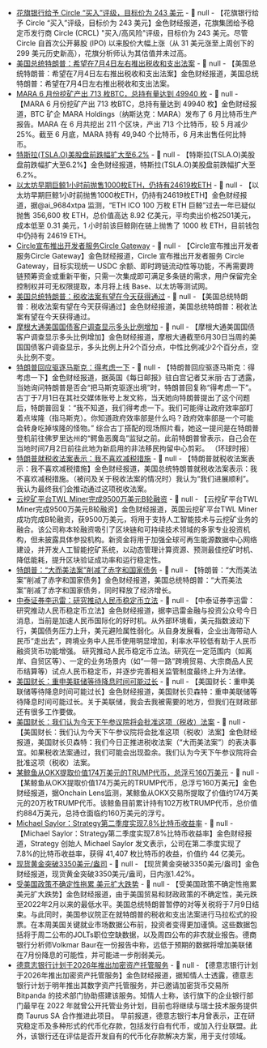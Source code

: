 - [花旗银行给予 Circle “买入”评级，目标价为 243 美元](https://www.coindesk.com/markets/2025/07/01/circles-valuation-not-stretched-says-citi-starting-coverage-with-buy-rating) - 📰 null - 【花旗银行给予 Circle “买入”评级，目标价为 243 美元】金色财经报道，花旗集团给予稳定币发行商 Circle (CRCL) "买入/高风险"评级，目标价为 243 美元。尽管 Circle 自首次公开募股 (IPO) 以来股价大幅上涨（从 31 美元涨至上周创下的 299 美元历史新高），花旗分析师认为其估值并未过高。
- [美国总统特朗普：希望在7月4日左右推出税收和支出法案]() - 📰 null - 【美国总统特朗普：希望在7月4日左右推出税收和支出法案】金色财经报道，美国总统特朗普：希望在7月4日左右推出税收和支出法案。
- [MARA 6 月份挖矿产出 713 枚BTC，总持有量达到 49940 枚](https://markets.businessinsider.com/news/stocks/mara-reports-june-2025-bitcoin-production-and-mining-operations-update-issues-mid-year-outlook-1034862894) - 📰 null - 【MARA 6 月份挖矿产出 713 枚BTC，总持有量达到 49940 枚】金色财经报道，BTC 矿企 MARA Holdings（纳斯达克：MARA）发布了 6 月比特币生产报告。MARA 在 6 月共挖出 211 个区块，产出 713 个比特币，较 5 月减少 25%。截至 6 月底，MARA 持有 49,940 个比特币，6 月未出售任何比特币。
- [特斯拉(TSLA.O)美股盘前跌幅扩大至6.2%]() - 📰 null - 【特斯拉(TSLA.O)美股盘前跌幅扩大至6.2%】金色财经报道，特斯拉(TSLA.O)美股盘前跌幅扩大至6.2%。
- [以太坊早期巨鲸1小时前抛售1000枚ETH，仍持有24619枚ETH](https://x.com/ai_9684xtpa/status/1940018705012072929) - 📰 null - 【以太坊早期巨鲸1小时前抛售1000枚ETH，仍持有24619枚ETH】金色财经报道，据@ai_9684xtpa 监测，“ETH ICO 100 万枚 ETH 巨鲸”过去一年已疑似抛售 356,600 枚 ETH，总价值高达 8.92 亿美元，平均卖出价格2501美元，成本低至 0.31 美元，1 小时前该巨鲸刚在链上抛售了 1000 枚 ETH，目前钱包中仍持有 24619 ETH。
- [Circle宣布推出开发者服务Circle Gateway]() - 📰 null - 【Circle宣布推出开发者服务Circle Gateway】金色财经报道，Circle 宣布推出开发者服务 Circle Gateway，目标实现统一 USDC 余额、即时跨链流动性等功能，不再需要跨链预筹资金或重新平衡，只需一次集成即可满足多条链的需求，用户保留完全控制权并可无权限提取，本月将上线 Base、以太坊等测试网。
- [美国总统特朗普：税收法案有望在今天获得通过]() - 📰 null - 【美国总统特朗普：税收法案有望在今天获得通过】金色财经报道，美国总统特朗普：税收法案有望在今天获得通过。
- [摩根大通美国国债客户调查显示多头比例增加]() - 📰 null - 【摩根大通美国国债客户调查显示多头比例增加】金色财经报道，摩根大通截至6月30日当周的美国国债客户调查显示，多头比例上升2个百分点，中性比例减少2个百分点，空头比例不变。
- [特朗普回应驱逐马斯克：得考虑一下]() - 📰 null - 【特朗普回应驱逐马斯克：得考虑一下】金色财经报道，据英国《每日邮报》驻白宫记者艾米丽·古丁透露，当她询问特朗普是否会“把马斯克驱逐出境”时，特朗普回复称“得考虑一下”。 古丁于7月1日在其社交媒体账号上发文称，当天她向特朗普提出了这个问题后，特朗普回复：“我不知道，我们得考虑一下。我们可能得让政府效率部盯着点埃隆（指马斯克）。你知道政府效率部是什么吗？政府效率部是一个可能会转身吃掉埃隆的怪物。” 综合古丁搭配的现场照片看，她这一提问是在特朗普登机前往佛罗里达州的“鳄鱼恶魔岛”监狱之前。此前特朗普曾表示，自己会在当地时间7月2日前往此地为新启用的非法移民拘留中心剪彩。 （环球时报）
- [特朗普就税收法案表示：我不喜欢减税措施]() - 📰 null - 【特朗普就税收法案表示：我不喜欢减税措施】金色财经报道，美国总统特朗普就税收法案表示：我不喜欢减税措施。（被问及关于税收法案的情况时）我认为“我们进展顺利”。我认为最终我们会推动通过这项税收法案。
- [云挖矿平台TWL Miner完成9500万美元B轮融资](https://www.globenewswire.com/news-release/2025/07/01/3108230/0/en/TWL-Miner-Announces-Advancements-in-AI-Powered-Cloud-Mining-Infrastructure-Following-95-Million-Series-B-Funding.html) - 📰 null - 【云挖矿平台TWL Miner完成9500万美元B轮融资】金色财经报道，英国云挖矿平台TWL Miner成功完成B轮融资，获9500万美元，将用于支持人工智能技术与云挖矿业务的融合。该公司称本轮融资吸引了区块链和可持续技术领域的多家专业投资机构，但未披露具体参投机构。新资金将用于加强全球可再生能源数据中心网络建设，并开发人工智能挖矿系统，以动态管理计算资源、预测最佳挖矿时机、降低能耗，提升区块验证成功率和运行稳定性。
- [特朗普：“大而美法案”削减了赤字和国家债务]() - 📰 null - 【特朗普：“大而美法案”削减了赤字和国家债务】金色财经报道，美国总统特朗普：“大而美法案”削减了赤字和国家债务，同时释放了经济增长。
- [中泰证券李迅雷：研究推动人民币稳定币立法](https://mp.weixin.qq.com/s/s2EaZR0VxcGlFjsvf6Yj6A) - 📰 null - 【中泰证券李迅雷：研究推动人民币稳定币立法】金色财经报道，据李迅雷金融与投资公众号今日消息，当前是加速人民币国际化的好时机。从外部环境看，美元指数波动下行，美国债务压力上升，美元避险属性弱化。从自身发展看，企业出海带动人民币“走出去”，跨境业务中人民币使用明显增加，利率水平较低有助于人民币融资货币功能增强。 
研究推动人民币稳定币立法。研究在一定范围内（如离岸、自贸区等）、一定的业务场景内（如“一带一路”跨境贸易、大宗商品人民币结算等）试点人民币稳定币，并逐步完善相关监管制度最终上升为法律。
- [美国财长：重申美联储等待降息时间可能过长]() - 📰 null - 【美国财长：重申美联储等待降息时间可能过长】金色财经报道，美国财长贝森特：重申美联储等待降息时间可能过长。关于美联储，我会去我被需要的地方，但我们在财政部还有很多工作要做。
- [美国财长：我们认为今天下午参议院将会批准这项（税收）法案]() - 📰 null - 【美国财长：我们认为今天下午参议院将会批准这项（税收）法案】金色财经报道，美国财长贝森特：我们今日正推进税收法案（“大而美法案”）的表决事宜。如果税收法案通过，我们可能会出现盈余。我们认为今天下午参议院将会批准这项（税收）法案。
- [某鲸鱼从OKX提取价值174万美元的TRUMP代币，总浮亏160万美元]() - 📰 null - 【某鲸鱼从OKX提取价值174万美元的TRUMP代币，总浮亏160万美元】金色财经报道，据Onchain Lens监测，某鲸鱼从OKX交易所提取了价值约174万美元的20万枚TRUMP代币。该鲸鱼目前累计持有102万枚TRUMP代币，总价值约884万美元，总持仓面临约160万美元的浮亏。
- [Michael Saylor：Strategy第二季度实现7.8%比特币收益率](https://x.com/saylor/status/1940003034525790228) - 📰 null - 【Michael Saylor：Strategy第二季度实现7.8%比特币收益率】金色财经报道，Strategy 创始人 Michael Saylor 发文表示，公司在第二季度实现了 7.8%的比特币收益率，获得 41,407 枚比特币的收益，价值约 44 亿美元。
- [现货黄金突破3350美元/盎司]() - 📰 null - 【现货黄金突破3350美元/盎司】金色财经报道，现货黄金突破3350美元/盎司，日内涨1.42%。
- [受美国政策不确定性拖累 美元扩大跌势]() - 📰 null - 【受美国政策不确定性拖累 美元扩大跌势】金色财经报道，由于美国贸易和财政政策的不确定性，美元跌至2022年2月以来的最低水平。美国总统特朗普暂停的对等关税将于7月9日结束。与此同时，美国参议院正在就特朗普的税收和支出法案进行马拉松式的投票。在本周美国关键就业市场数据公布前，投资者变得更加谨慎。这些数据包括将于周二公布的JOLTs职位空缺数据，以及周四公布的非农就业报告。德商银行分析师Volkmar Baur在一份报告中称，远低于预期的数据将增加美联储在7月份降息的可能性，并可能进一步削弱美元。
- [德意志银行计划于2026年推出加密资产托管服务](https://www.bloomberg.com/news/articles/2025-07-01/deutsche-bank-aims-to-launch-crypto-custody-service-in-2026) - 📰 null - 【德意志银行计划于2026年推出加密资产托管服务】金色财经报道，据知情人士透露，德意志银行计划于明年推出其数字资产托管服务，并已邀请加密货币交易所 Bitpanda 的技术部门协助搭建该服务。知情人士称，该行旗下的企业银行部门最早在 2022 年就曾公开托管业务计划，目前也将继续与瑞士技术服务提供商 Taurus SA 合作推进此项目。 
早前报道，德意志银行本月曾表示，正在研究稳定币及多种形式的代币化存款，包括发行自有代币，或加入行业联盟。此外，该银行还在评估是否开发自有的代币化存款解决方案，用于支付领域。

